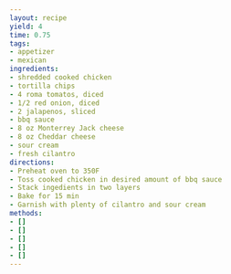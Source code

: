 ```yaml
---
layout: recipe
yield: 4
time: 0.75
tags:
- appetizer
- mexican
ingredients:
- shredded cooked chicken
- tortilla chips
- 4 roma tomatos, diced
- 1/2 red onion, diced
- 2 jalapenos, sliced
- bbq sauce
- 8 oz Monterrey Jack cheese
- 8 oz Cheddar cheese
- sour cream
- fresh cilantro
directions:
- Preheat oven to 350F
- Toss cooked chicken in desired amount of bbq sauce
- Stack ingedients in two layers
- Bake for 15 min
- Garnish with plenty of cilantro and sour cream
methods:
- []
- []
- []
- []
- []
---
```

